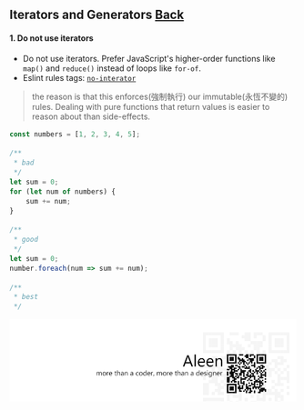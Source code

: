 ## Iterators and Generators [**Back**](./../README.md)

#### 1. Do not use iterators

- Do not use iterators. Prefer JavaScript's higher-order functions like `map()` and `reduce()` instead of loops like `for-of`.
- Eslint rules tags: [`no-interator`](http://eslint.org/docs/rules/no-iterator.html)

> the reason is that this enforces(強制執行) our immutable(永恆不變的) rules. Dealing with pure functions that return values is easier to reason about than side-effects.

```js
const numbers = [1, 2, 3, 4, 5];

/**
 * bad
 */
let sum = 0;
for (let num of numbers) {
    sum += num;
}

/**
 * good
 */
let sum = 0;
number.foreach(num => sum += num);

/**
 * best
 */
```

<a href="http://aleen42.github.io/" target="_blank" ><img src="./../pic/tail.gif"></a>